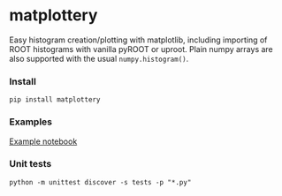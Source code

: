 # matplottery

Easy histogram creation/plotting with matplotlib, including importing of ROOT
histograms with vanilla pyROOT or uproot. Plain numpy arrays are also supported
with the usual `numpy.histogram()`.

### Install
`pip install matplottery`


### Examples
[Example notebook](examples/examples.ipynb)

### Unit tests
`python -m unittest discover -s tests -p "*.py"`

